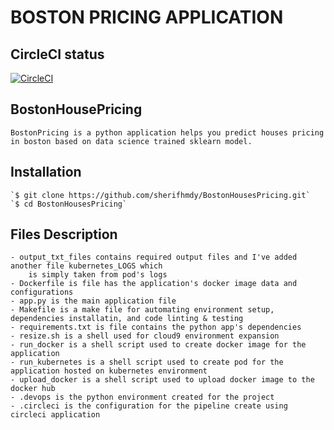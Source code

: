 # BOSTON PRICING APPLICATION 

## CircleCI status

[![CircleCI](https://circleci.com/gh/sherifhmdy/BostonHousesPricing/tree/master.svg?style=svg)](https://circleci.com/gh/sherifhmdy/BostonHousesPricing/tree/master)


## BostonHousePricing

    BostonPricing is a python application helps you predict houses pricing in boston based on data science trained sklearn model.

## Installation

    `$ git clone https://github.com/sherifhmdy/BostonHousesPricing.git`
    `$ cd BostonHousesPricing`
    
    
## Files Description

    - output_txt_files contains required output files and I've added another file kubernetes_LOGS which
        is simply taken from pod's logs
    - Dockerfile is file has the application's docker image data and configurations
    - app.py is the main application file
    - Makefile is a make file for automating environment setup, dependencies installatin, and code linting & testing
    - requirements.txt is file contains the python app's dependencies
    - resize.sh is a shell used for cloud9 environment expansion
    - run_docker is a shell script used to create docker image for the application
    - run_kubernetes is a shell script used to create pod for the application hosted on kubernetes environment
    - upload_docker is a shell script used to upload docker image to the docker hub 
    - .devops is the python environment created for the project
    - .circleci is the configuration for the pipeline create using circleci application

